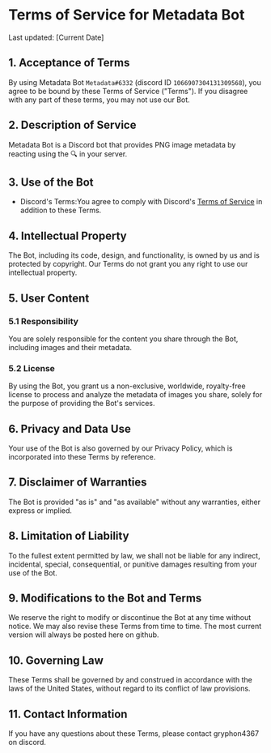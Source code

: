 # Terms of Service for Metadata Bot

Last updated: [Current Date]

## 1. Acceptance of Terms

By using Metadata Bot `Metadata#6332` (discord ID `1066907304131309568`), you agree to be bound by these Terms of Service ("Terms"). If you disagree with any part of these terms, you may not use our Bot.

## 2. Description of Service

Metadata Bot is a Discord bot that provides PNG image metadata by reacting using the :mag: in your server.

## 3. Use of the Bot

- Discord's Terms:You agree to comply with Discord's [Terms of Service](https://discord.com/terms) in addition to these Terms.

## 4. Intellectual Property

The Bot, including its code, design, and functionality, is owned by us and is protected by copyright. Our Terms do not grant you any right to use our intellectual property.

## 5. User Content

### 5.1 Responsibility
You are solely responsible for the content you share through the Bot, including images and their metadata.

### 5.2 License
By using the Bot, you grant us a non-exclusive, worldwide, royalty-free license to process and analyze the metadata of images you share, solely for the purpose of providing the Bot's services.

## 6. Privacy and Data Use

Your use of the Bot is also governed by our Privacy Policy, which is incorporated into these Terms by reference.

## 7. Disclaimer of Warranties

The Bot is provided "as is" and "as available" without any warranties, either express or implied.

## 8. Limitation of Liability

To the fullest extent permitted by law, we shall not be liable for any indirect, incidental, special, consequential, or punitive damages resulting from your use of the Bot.

## 9. Modifications to the Bot and Terms

We reserve the right to modify or discontinue the Bot at any time without notice. We may also revise these Terms from time to time. The most current version will always be posted here on github.

## 10. Governing Law

These Terms shall be governed by and construed in accordance with the laws of the United States, without regard to its conflict of law provisions.

## 11. Contact Information

If you have any questions about these Terms, please contact gryphon4367 on discord.